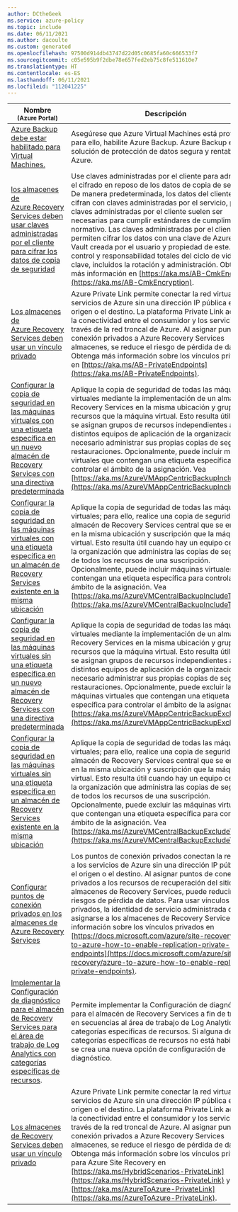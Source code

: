 ```yaml
---
author: DCtheGeek
ms.service: azure-policy
ms.topic: include
ms.date: 06/11/2021
ms.author: dacoulte
ms.custom: generated
ms.openlocfilehash: 97500d914db43747d22d05c0685fa60c666533f7
ms.sourcegitcommit: c05e595b9f2dbe78e657fed2eb75c8fe511610e7
ms.translationtype: HT
ms.contentlocale: es-ES
ms.lasthandoff: 06/11/2021
ms.locfileid: "112041225"
---
```

|Nombre<br /><sub>(Azure Portal)</sub> |Descripción |Efectos |Versión<br /><sub>(GitHub)</sub> |
|---|---|---|---|
|[Azure Backup debe estar habilitado para Virtual Machines.](https://portal.azure.com/#blade/Microsoft_Azure_Policy/PolicyDetailBlade/definitionId/%2Fproviders%2FMicrosoft.Authorization%2FpolicyDefinitions%2F013e242c-8828-4970-87b3-ab247555486d) |Asegúrese que Azure Virtual Machines está protegido; para ello, habilite Azure Backup. Azure Backup es una solución de protección de datos segura y rentable para Azure. |AuditIfNotExists, Disabled |[2.0.0](https://github.com/Azure/azure-policy/blob/master/built-in-policies/policyDefinitions/Backup/VirtualMachines_EnableAzureBackup_Audit.json) |
|[los almacenes de Azure Recovery Services deben usar claves administradas por el cliente para cifrar los datos de copia de seguridad](https://portal.azure.com/#blade/Microsoft_Azure_Policy/PolicyDetailBlade/definitionId/%2Fproviders%2FMicrosoft.Authorization%2FpolicyDefinitions%2F2e94d99a-8a36-4563-bc77-810d8893b671) |Use claves administradas por el cliente para administrar el cifrado en reposo de los datos de copia de seguridad. De manera predeterminada, los datos del cliente se cifran con claves administradas por el servicio, pero las claves administradas por el cliente suelen ser necesarias para cumplir estándares de cumplimiento normativo. Las claves administradas por el cliente permiten cifrar los datos con una clave de Azure Key Vault creada por el usuario y propiedad de este. Tiene control y responsabilidad totales del ciclo de vida de la clave, incluidos la rotación y administración. Obtenga más información en [https://aka.ms/AB-CmkEncryption](https://aka.ms/AB-CmkEncryption). |Audit, Deny, Disabled |[1.0.0-preview](https://github.com/Azure/azure-policy/blob/master/built-in-policies/policyDefinitions/Backup/AzBackupRSVault_CMKEnabled_Audit.json) |
|[Los almacenes de Azure Recovery Services deben usar un vínculo privado](https://portal.azure.com/#blade/Microsoft_Azure_Policy/PolicyDetailBlade/definitionId/%2Fproviders%2FMicrosoft.Authorization%2FpolicyDefinitions%2Fdeeddb44-9f94-4903-9fa0-081d524406e3) |Azure Private Link permite conectar la red virtual a servicios de Azure sin una dirección IP pública en el origen o el destino. La plataforma Private Link administra la conectividad entre el consumidor y los servicios a través de la red troncal de Azure. Al asignar puntos de conexión privados a Azure Recovery Services almacenes, se reduce el riesgo de pérdida de datos. Obtenga más información sobre los vínculos privados en [https://aka.ms/AB-PrivateEndpoints](https://aka.ms/AB-PrivateEndpoints). |Audit, Disabled |[1.0.0-preview](https://github.com/Azure/azure-policy/blob/master/built-in-policies/policyDefinitions/Backup/RecoveryServices_PrivateEndpoint_Audit.json) |
|[Configurar la copia de seguridad en las máquinas virtuales con una etiqueta específica en un nuevo almacén de Recovery Services con una directiva predeterminada](https://portal.azure.com/#blade/Microsoft_Azure_Policy/PolicyDetailBlade/definitionId/%2Fproviders%2FMicrosoft.Authorization%2FpolicyDefinitions%2F83644c87-93dd-49fe-bf9f-6aff8fd0834e) |Aplique la copia de seguridad de todas las máquinas virtuales mediante la implementación de un almacén de Recovery Services en la misma ubicación y grupo de recursos que la máquina virtual. Esto resulta útil cuando se asignan grupos de recursos independientes a distintos equipos de aplicación de la organización y es necesario administrar sus propias copias de seguridad y restauraciones. Opcionalmente, puede incluir máquinas virtuales que contengan una etiqueta específica para controlar el ámbito de la asignación. Vea [https://aka.ms/AzureVMAppCentricBackupIncludeTag](https://aka.ms/AzureVMAppCentricBackupIncludeTag). |deployIfNotExists, auditIfNotExists, disabled |[3.0.0-preview](https://github.com/Azure/azure-policy/blob/master/built-in-policies/policyDefinitions/Backup/VirtualMachineApplicationCentricBackup_Backup_Deploy_WithTag.json) |
|[Configurar la copia de seguridad en las máquinas virtuales con una etiqueta específica en un almacén de Recovery Services existente en la misma ubicación](https://portal.azure.com/#blade/Microsoft_Azure_Policy/PolicyDetailBlade/definitionId/%2Fproviders%2FMicrosoft.Authorization%2FpolicyDefinitions%2F345fa903-145c-4fe1-8bcd-93ec2adccde8) |Aplique la copia de seguridad de todas las máquinas virtuales; para ello, realice una copia de seguridad en un almacén de Recovery Services central que se encuentre en la misma ubicación y suscripción que la máquina virtual. Esto resulta útil cuando hay un equipo central en la organización que administra las copias de seguridad de todos los recursos de una suscripción. Opcionalmente, puede incluir máquinas virtuales que contengan una etiqueta específica para controlar el ámbito de la asignación. Vea [https://aka.ms/AzureVMCentralBackupIncludeTag](https://aka.ms/AzureVMCentralBackupIncludeTag). |deployIfNotExists, auditIfNotExists, disabled |[3.0.0-preview](https://github.com/Azure/azure-policy/blob/master/built-in-policies/policyDefinitions/Backup/VirtualMachineWithTag_Backup_Deploy.json) |
|[Configurar la copia de seguridad en las máquinas virtuales sin una etiqueta específica en un nuevo almacén de Recovery Services con una directiva predeterminada](https://portal.azure.com/#blade/Microsoft_Azure_Policy/PolicyDetailBlade/definitionId/%2Fproviders%2FMicrosoft.Authorization%2FpolicyDefinitions%2F98d0b9f8-fd90-49c9-88e2-d3baf3b0dd86) |Aplique la copia de seguridad de todas las máquinas virtuales mediante la implementación de un almacén de Recovery Services en la misma ubicación y grupo de recursos que la máquina virtual. Esto resulta útil cuando se asignan grupos de recursos independientes a distintos equipos de aplicación de la organización y es necesario administrar sus propias copias de seguridad y restauraciones. Opcionalmente, puede excluir las máquinas virtuales que contengan una etiqueta específica para controlar el ámbito de la asignación. Vea [https://aka.ms/AzureVMAppCentricBackupExcludeTag](https://aka.ms/AzureVMAppCentricBackupExcludeTag). |deployIfNotExists, auditIfNotExists, disabled |[3.0.0-preview](https://github.com/Azure/azure-policy/blob/master/built-in-policies/policyDefinitions/Backup/VirtualMachineApplicationCentricBackup_Backup_Deploy_WithOutTag.json) |
|[Configurar la copia de seguridad en las máquinas virtuales sin una etiqueta específica en un almacén de Recovery Services existente en la misma ubicación](https://portal.azure.com/#blade/Microsoft_Azure_Policy/PolicyDetailBlade/definitionId/%2Fproviders%2FMicrosoft.Authorization%2FpolicyDefinitions%2F09ce66bc-1220-4153-8104-e3f51c936913) |Aplique la copia de seguridad de todas las máquinas virtuales; para ello, realice una copia de seguridad en un almacén de Recovery Services central que se encuentre en la misma ubicación y suscripción que la máquina virtual. Esto resulta útil cuando hay un equipo central en la organización que administra las copias de seguridad de todos los recursos de una suscripción. Opcionalmente, puede excluir las máquinas virtuales que contengan una etiqueta específica para controlar el ámbito de la asignación. Vea [https://aka.ms/AzureVMCentralBackupExcludeTag](https://aka.ms/AzureVMCentralBackupExcludeTag). |deployIfNotExists, auditIfNotExists, disabled |[3.0.0](https://github.com/Azure/azure-policy/blob/master/built-in-policies/policyDefinitions/Backup/VirtualMachineBackup_Backup_DeployIfNotExists.json) |
|[Configurar puntos de conexión privados en los almacenes de Azure Recovery Services](https://portal.azure.com/#blade/Microsoft_Azure_Policy/PolicyDetailBlade/definitionId/%2Fproviders%2FMicrosoft.Authorization%2FpolicyDefinitions%2Fe95a8a5c-0987-421f-84ab-df4d88ebf7d1) |Los puntos de conexión privados conectan la red virtual a los servicios de Azure sin una dirección IP pública en el origen o el destino. Al asignar puntos de conexión privados a los recursos de recuperación del sitio de los almacenes de Recovery Services, puede reducir los riesgos de pérdida de datos. Para usar vínculos privados, la identidad de servicio administrada debe asignarse a los almacenes de Recovery Services. Más información sobre los vínculos privados en [https://docs.microsoft.com/azure/site-recovery/azure-to-azure-how-to-enable-replication-private-endpoints](https://docs.microsoft.com/azure/site-recovery/azure-to-azure-how-to-enable-replication-private-endpoints). |DeployIfNotExists, Disabled |[1.0.0-preview](https://github.com/Azure/azure-policy/blob/master/built-in-policies/policyDefinitions/Site%20Recovery/SiteRecovery_PrivateEndpoints_DeployIfNotExist.json) |
|[Implementar la Configuración de diagnóstico para el almacén de Recovery Services para el área de trabajo de Log Analytics con categorías específicas de recursos](https://portal.azure.com/#blade/Microsoft_Azure_Policy/PolicyDetailBlade/definitionId/%2Fproviders%2FMicrosoft.Authorization%2FpolicyDefinitions%2Fc717fb0c-d118-4c43-ab3d-ece30ac81fb3). |Permite implementar la Configuración de diagnóstico para el almacén de Recovery Services a fin de transmitir en secuencias al área de trabajo de Log Analytics para categorías específicas de recursos. Si alguna de las categorías específicas de recursos no está habilitada, se crea una nueva opción de configuración de diagnóstico. |deployIfNotExists |[1.0.2](https://github.com/Azure/azure-policy/blob/master/built-in-policies/policyDefinitions/Backup/EnableRecoveryServiceVaultDiagnosticSetting_Backup_DeployIfNotExist.json) |
|[Los almacenes de Recovery Services deben usar un vínculo privado](https://portal.azure.com/#blade/Microsoft_Azure_Policy/PolicyDetailBlade/definitionId/%2Fproviders%2FMicrosoft.Authorization%2FpolicyDefinitions%2F11e3da8c-1d68-4392-badd-0ff3c43ab5b0) |Azure Private Link permite conectar la red virtual a servicios de Azure sin una dirección IP pública en el origen o el destino. La plataforma Private Link administra la conectividad entre el consumidor y los servicios a través de la red troncal de Azure. Al asignar puntos de conexión privados a Azure Recovery Services almacenes, se reduce el riesgo de pérdida de datos. Obtenga más información sobre los vínculos privados para Azure Site Recovery en [https://aka.ms/HybridScenarios-PrivateLink](https://aka.ms/HybridScenarios-PrivateLink) y [https://aka.ms/AzureToAzure-PrivateLink](https://aka.ms/AzureToAzure-PrivateLink). |Audit, Disabled |[1.0.0-preview](https://github.com/Azure/azure-policy/blob/master/built-in-policies/policyDefinitions/Site%20Recovery/RecoveryServices_SiteRecovery_PrivateEndpoint_Audit.json) |

